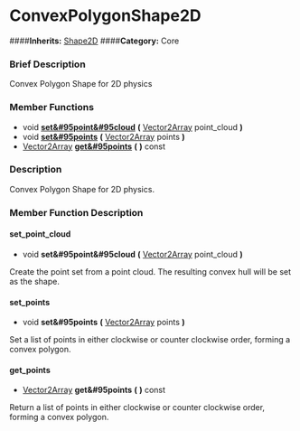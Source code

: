 #  ConvexPolygonShape2D  
####**Inherits:** [Shape2D](class_shape2d)
####**Category:** Core

###  Brief Description  
Convex Polygon Shape for 2D physics

###  Member Functions 
  * void  **[set&#95point&#95cloud](#set_point_cloud)**  **(** [Vector2Array](class_vector2array) point_cloud  **)**
  * void  **[set&#95points](#set_points)**  **(** [Vector2Array](class_vector2array) points  **)**
  * [Vector2Array](class_vector2array)  **[get&#95points](#get_points)**  **(** **)** const

###  Description  
Convex Polygon Shape for 2D physics.

###  Member Function Description  

#### <a name="set_point_cloud">set_point_cloud</a>
  * void  **set&#95point&#95cloud**  **(** [Vector2Array](class_vector2array) point_cloud  **)**

Create the point set from a point cloud. The resulting convex hull will be set as the shape.

#### <a name="set_points">set_points</a>
  * void  **set&#95points**  **(** [Vector2Array](class_vector2array) points  **)**

Set a list of points in either clockwise or counter clockwise order, forming a convex polygon.

#### <a name="get_points">get_points</a>
  * [Vector2Array](class_vector2array)  **get&#95points**  **(** **)** const

Return a list of points in either clockwise or counter clockwise order, forming a convex polygon.
